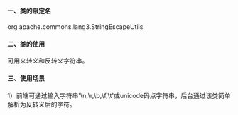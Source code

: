 #### 一、类的限定名
org.apache.commons.lang3.StringEscapeUtils
#### 二、类的使用
可用来转义和反转义字符串。
#### 三、使用场景
1）前端可通过输入字符串'\n,\r,\b,\f,\t'或unicode码点字符串，后台通过该类简单解析为反转义后的字符。